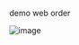 demo web order

![image](https://github.com/user-attachments/assets/f7960ea9-62a9-4e5a-9ae5-ebfaeebe4965)
